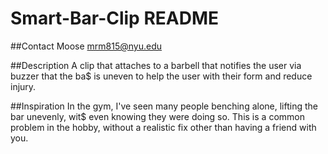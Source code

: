 # Smart-Bar-Clip README
##Contact
Moose mrm815@nyu.edu

##Description
A clip that attaches to a barbell that notifies the user via buzzer that the ba$
is uneven to help the user with their form and reduce injury.

##Inspiration
In the gym, I've seen many people benching alone, lifting the bar unevenly, wit$
even knowing they were doing so. This is a common problem in the hobby, without
a realistic fix other than having a friend with you.


